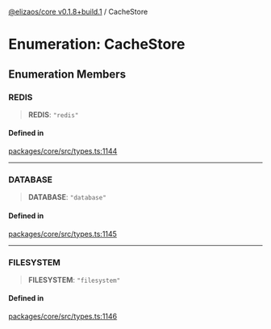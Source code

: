 [@elizaos/core v0.1.8+build.1](../index.md) / CacheStore

# Enumeration: CacheStore

## Enumeration Members

### REDIS

> **REDIS**: `"redis"`

#### Defined in

[packages/core/src/types.ts:1144](https://github.com/JoeyKhd/eliza/blob/main/packages/core/src/types.ts#L1144)

***

### DATABASE

> **DATABASE**: `"database"`

#### Defined in

[packages/core/src/types.ts:1145](https://github.com/JoeyKhd/eliza/blob/main/packages/core/src/types.ts#L1145)

***

### FILESYSTEM

> **FILESYSTEM**: `"filesystem"`

#### Defined in

[packages/core/src/types.ts:1146](https://github.com/JoeyKhd/eliza/blob/main/packages/core/src/types.ts#L1146)

